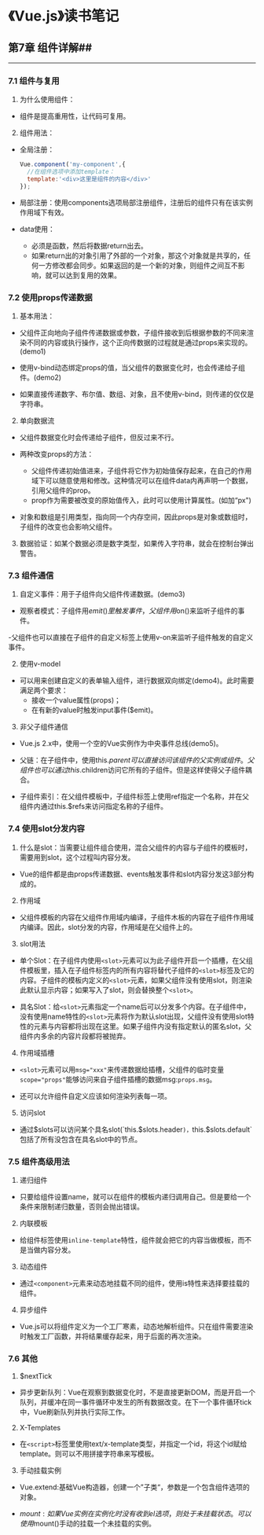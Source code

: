 # 《Vue.js》读书笔记 #


## 第7章  组件详解##
----------
### 7.1 组件与复用 ###
1. 为什么使用组件：
  - 组件是提高重用性，让代码可复用。

2. 组件用法：
- 全局注册：
  ```JavaScript
  Vue.component('my-component',{
    //在组件选项中添加template：
    template:'<div>这里是组件的内容</div>'
  });
  ```

- 局部注册：使用components选项局部注册组件，注册后的组件只有在该实例作用域下有效。

- data使用：
  - 必须是函数，然后将数据return出去。
  - 如果return出的对象引用了外部的一个对象，那这个对象就是共享的，任何一方修改都会同步。如果返回的是一个新的对象，则组件之间互不影响，就可以达到复用的效果。

### 7.2 使用props传递数据 ###
1. 基本用法：
- 父组件正向地向子组件传递数据或参数，子组件接收到后根据参数的不同来渲染不同的内容或执行操作，这个正向传数据的过程就是通过props来实现的。(demo1)

- 使用v-bind动态绑定props的值，当父组件的数据变化时，也会传递给子组件。(demo2)

- 如果直接传递数字、布尔值、数组、对象，且不使用v-bind，则传递的仅仅是字符串。

2. 单向数据流
- 父组件数据变化时会传递给子组件，但反过来不行。

- 两种改变props的方法：
  - 父组件传递初始值进来，子组件将它作为初始值保存起来，在自己的作用域下可以随意使用和修改。这种情况可以在组件data内再声明一个数据，引用父组件的prop。
  - prop作为需要被改变的原始值传入，此时可以使用计算属性。(如加“px")

- 对象和数组是引用类型，指向同一个内存空间，因此props是对象或数组时，子组件的改变也会影响父组件。

3. 数据验证：如某个数据必须是数字类型，如果传入字符串，就会在控制台弹出警告。

### 7.3 组件通信 ###
1. 自定义事件：用于子组件向父组件传递数据。(demo3)
- 观察者模式：子组件用$emit()里触发事件，父组件用$on()来监听子组件的事件。

-父组件也可以直接在子组件的自定义标签上使用v-on来监听子组件触发的自定义事件。

2. 使用v-model
- 可以用来创建自定义的表单输入组件，进行数据双向绑定(demo4)。此时需要满足两个要求：
  - 接收一个value属性(props)；
  - 在有新的value时触发input事件($emit)。

3. 非父子组件通信
- Vue.js 2.x中，使用一个空的Vue实例作为中央事件总线(demo5)。

- 父链：在子组件中，使用this.$parent可以直接访问该组件的父实例或组件。父组件也可以通过this.$children访问它所有的子组件。但是这样使得父子组件耦合。

- 子组件索引：在父组件模板中，子组件标签上使用ref指定一个名称，并在父组件内通过this.$refs来访问指定名称的子组件。

### 7.4 使用slot分发内容 ###
1. 什么是slot：当需要让组件组合使用，混合父组件的内容与子组件的模板时，需要用到slot，这个过程叫内容分发。
- Vue的组件都是由props传递数据、events触发事件和slot内容分发这3部分构成的。

2. 作用域
- 父组件模板的内容在父组件作用域内编译，子组件木板的内容在子组件作用域内编译。因此，slot分发的内容，作用域是在父组件上的。

3. slot用法
- 单个Slot：在子组件内使用`<slot>`元素可以为此子组件开启一个插槽，在父组件模板里，插入在子组件标签内的所有内容将替代子组件的`<slot>`标签及它的内容。子组件的模板内定义的`<slot>`元素，如果父组件没有使用slot，则渲染此默认显示内容；如果写入了slot，则会替换整个`<slot>`。

- 具名Slot：给`<slot>`元素指定一个name后可以分发多个内容。在子组件中，没有使用name特性的`<slot>`元素将作为默认slot出现，父组件没有使用slot特性的元素与内容都将出现在这里。如果子组件内没有指定默认的匿名slot，父组件内多余的内容片段都将被抛弃。

4. 作用域插槽
- `<slot>`元素可以用`msg="xxx"`来传递数据给插槽，父组件的临时变量`scope="props"`能够访问来自子组件插槽的数据msg:`props.msg`。

- 还可以允许组件自定义应该如何渲染列表每一项。

5. 访问slot
- 通过$slots可以访问某个具名slot(`this.$slots.header`)，`this.$slots.default`包括了所有没包含在具名slot中的节点。

### 7.5 组件高级用法 ###
1. 递归组件
- 只要给组件设置name，就可以在组件的模板内递归调用自己。但是要给一个条件来限制递归数量，否则会抛出错误。

2. 内联模板
- 给组件标签使用`inline-template`特性，组件就会把它的内容当做模板，而不是当做内容分发。

3. 动态组件
- 通过`<component>`元素来动态地挂载不同的组件，使用is特性来选择要挂载的组件。

4. 异步组件
- Vue.js可以将组件定义为一个工厂寒素，动态地解析组件。只在组件需要渲染时触发工厂函数，并将结果缓存起来，用于后面的再次渲染。

### 7.6 其他 ###
1. $nextTick
- 异步更新队列：Vue在观察到数据变化时，不是直接更新DOM，而是开启一个队列，并缓冲在同一事件循环中发生的所有数据改变。在下一个事件循环tick中，Vue刷新队列并执行实际工作。

2. X-Templates
- 在`<script>`标签里使用text/x-template类型，并指定一个id，将这个id赋给template。则可以不用拼接字符串来写模板。

3. 手动挂载实例
- Vue.extend:基础Vue构造器，创建一个”子类“，参数是一个包含组件选项的对象。

- $mount:如果Vue实例在实例化时没有收到el选项，则处于未挂载状态。可以使用$mount()手动的挂载一个未挂载的实例。
